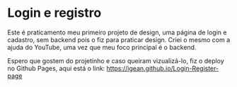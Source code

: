 # Login e registro
Este é praticamento meu primeiro projeto de design, uma página de login e cadastro, sem backend pois o fiz para praticar design. Criei o mesmo com a ajuda do YouTube, uma vez que meu foco principal é o backend.

Espero que gostem do projetinho e caso queiram vizualizá-lo, fiz o deploy no Github Pages, aqui está o link: https://igean.github.io/Login-Register-page
